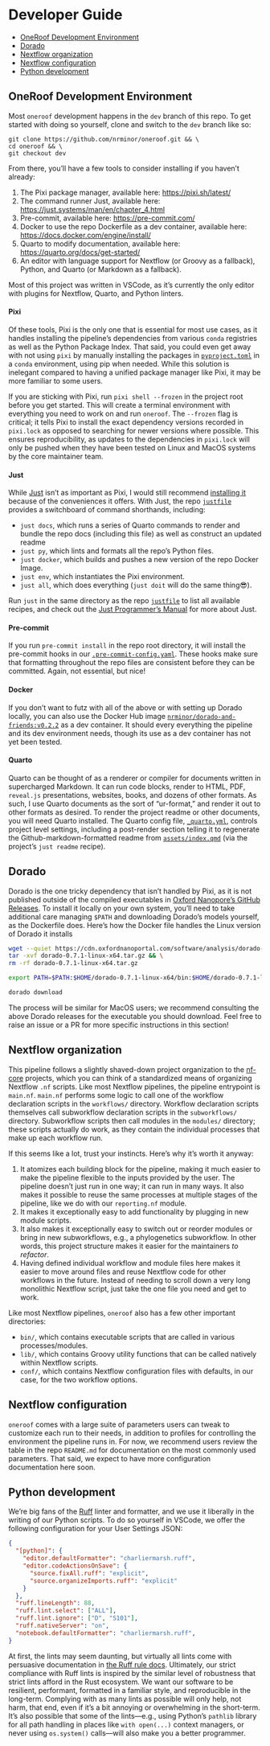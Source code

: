 # Developer Guide


- [OneRoof Development Environment](#oneroof-development-environment)
- [Dorado](#dorado)
- [Nextflow organization](#nextflow-organization)
- [Nextflow configuration](#nextflow-configuration)
- [Python development](#python-development)

## OneRoof Development Environment

Most `oneroof` development happens in the `dev` branch of this repo. To get started with doing so yourself, clone and switch to the `dev` branch like so:

    git clone https://github.com/nrminor/oneroof.git && \
    cd oneroof && \
    git checkout dev

From there, you’ll have a few tools to consider installing if you haven’t already:

1.  The Pixi package manager, available here: <https://pixi.sh/latest/>
2.  The command runner Just, available here: <https://just.systems/man/en/chapter_4.html>
3.  Pre-commit, available here: <https://pre-commit.com/>
4.  Docker to use the repo Dockerfile as a dev container, available here: <https://docs.docker.com/engine/install/>
5.  Quarto to modify documentation, available here: <https://quarto.org/docs/get-started/>
6.  An editor with language support for Nextflow (or Groovy as a fallback), Python, and Quarto (or Markdown as a fallback).

Most of this project was written in VSCode, as it’s currently the only editor with plugins for Nextflow, Quarto, and Python linters.

#### Pixi

Of these tools, Pixi is the only one that is essential for most use cases, as it handles installing the pipeline’s dependencies from various `conda` registries as well as the Python Package Index. That said, you could even get away with not using `pixi` by manually installing the packages in [`pyproject.toml`](../pyproject.toml) in a `conda` environment, using pip when needed. While this solution is inelegant compared to having a unified package manager like Pixi, it may be more familiar to some users.

If you are sticking with Pixi, run `pixi shell --frozen` in the project root before you get started. This will create a terminal environment with everything you need to work on and run `oneroof`. The `--frozen` flag is critical; it tells Pixi to install the exact dependency versions recorded in `pixi.lock` as opposed to searching for newer versions where possible. This ensures reproducibility, as updates to the dependencies in `pixi.lock` will only be pushed when they have been tested on Linux and MacOS systems by the core maintainer team.

#### Just

While [Just](https://just.systems/man/en/chapter_1.html) isn’t as important as Pixi, I would still recommend [installing it](https://just.systems/man/en/chapter_4.html) because of the conveniences it offers. With Just, the repo [`justfile`](../justfile) provides a switchboard of command shorthands, including:

- `just docs`, which runs a series of Quarto commands to render and bundle the repo docs (including this file) as well as construct an updated readme
- `just py`, which lints and formats all the repo’s Python files.
- `just docker`, which builds and pushes a new version of the repo Docker Image.
- `just env`, which instantiates the Pixi environment.
- `just all`, which does everything (`just doit` will do the same thing😎).

Run `just` in the same directory as the repo [`justfile`](../justfile) to list all available recipes, and check out the [Just Programmer’s Manual](https://just.systems/man/en/chapter_1.html) for more about Just.

#### Pre-commit

If you run `pre-commit install` in the repo root directory, it will install the pre-commit hooks in our [`.pre-commit-config.yaml`](../.pre-commit-config.yaml). These hooks make sure that formatting throughout the repo files are consistent before they can be committed. Again, not essential, but nice!

#### Docker

If you don’t want to futz with all of the above or with setting up Dorado locally, you can also use the Docker Hub image [`nrminor/dorado-and-friends:v0.2.2`](https://hub.docker.com/r/nrminor/dorado-and-friends) as a dev container. It should every everything the pipeline and its dev environment needs, though its use as a dev container has not yet been tested.

#### Quarto

Quarto can be thought of as a renderer or compiler for documents written in supercharged Markdown. It can run code blocks, render to HTML, PDF, `reveal.js` presentations, websites, books, and dozens of other formats. As such, I use Quarto documents as the sort of “ur-format,” and render it out to other formats as desired. To render the project readme or other documents, you will need Quarto installed. The Quarto config file, [`_quarto.yml`](../_quarto.yml), controls project level settings, including a post-render section telling it to regenerate the Github-markdown-formatted readme from [`assets/index.qmd`](index.qmd) (via the project’s `just readme` recipe).

## Dorado

Dorado is the one tricky dependency that isn’t handled by Pixi, as it is not published outside of the compiled executables in [Oxford Nanopore’s GitHub Releases](https://github.com/nanoporetech/dorado/releases). To install it locally on your own system, you’ll need to take additional care managing `$PATH` and downloading Dorado’s models yourself, as the Dockerfile does. Here’s how the Docker file handles the Linux version of Dorado it installs

``` bash
wget --quiet https://cdn.oxfordnanoportal.com/software/analysis/dorado-0.7.1-linux-x64.tar.gz && \
tar -xvf dorado-0.7.1-linux-x64.tar.gz && \
rm -rf dorado-0.7.1-linux-x64.tar.gz

export PATH=$PATH:$HOME/dorado-0.7.1-linux-x64/bin:$HOME/dorado-0.7.1-linux-x64/lib:$HOME/dorado-0.7.1-linux-x64

dorado download
```

The process will be similar for MacOS users; we recommend consulting the above Dorado releases for the executable you should download. Feel free to raise an issue or a PR for more specific instructions in this section!

## Nextflow organization

This pipeline follows a slightly shaved-down project organization to the [nf-core](https://nf-co.re/) projects, which you can think of a standardized means of organizing Nextflow `.nf` scripts. Like most Nextflow pipelines, the pipeline entrypoint is `main.nf`. `main.nf` performs some logic to call one of the workflow declaration scripts in the `workflows/` directory. Workflow declaration scripts themselves call subworkflow declaration scripts in the `subworkflows/` directory. Subworkflow scripts then call modules in the `modules/` directory; these scripts actually do work, as they contain the individual processes that make up each workflow run.

If this seems like a lot, trust your instincts. Here’s why it’s worth it anyway:

1.  It atomizes each building block for the pipeline, making it much easier to make the pipeline flexible to the inputs provided by the user. The pipeline doesn’t just run in one way; it can run in many ways. It also makes it possible to reuse the same processes at multiple stages of the pipeline, like we do with our `reporting.nf` module.
2.  It makes it exceptionally easy to add functionality by plugging in new module scripts.
3.  It also makes it exceptionally easy to switch out or reorder modules or bring in new subworkflows, e.g., a phylogenetics subworkflow. In other words, this project structure makes it easier for the maintainers *to refactor*.
4.  Having defined individual workflow and module files here makes it easier to move around files and reuse Nextflow code for other workflows in the future. Instead of needing to scroll down a very long monolithic Nextflow script, just take the one file you need and get to work.

Like most Nextflow pipelines, `oneroof` also has a few other important directories:

- `bin/`, which contains executable scripts that are called in various processes/modules.
- `lib/`, which contains Groovy utility functions that can be called natively within Nextflow scripts.
- `conf/`, which contains Nextflow configuration files with defaults, in our case, for the two workflow options.

## Nextflow configuration

`oneroof` comes with a large suite of parameters users can tweak to customize each run to their needs, in addition to profiles for controlling the environment the pipeline runs in. For now, we recommend users review the table in the repo `README.md` for documentation on the most commonly used parameters. That said, we expect to have more configuration documentation here soon.

## Python development

We’re big fans of the [Ruff](https://docs.astral.sh/ruff/) linter and formatter, and we use it liberally in the writing of our Python scripts. To do so yourself in VSCode, we offer the following configuration for your User Settings JSON:

``` json
{
  "[python]": {
    "editor.defaultFormatter": "charliermarsh.ruff",
    "editor.codeActionsOnSave": {
      "source.fixAll.ruff": "explicit",
      "source.organizeImports.ruff": "explicit"
    }
  },
  "ruff.lineLength": 88,
  "ruff.lint.select": ["ALL"],
  "ruff.lint.ignore": ["D", "S101"],
  "ruff.nativeServer": "on",
  "notebook.defaultFormatter": "charliermarsh.ruff",
}
```

At first, the lints may seem daunting, but virtually all lints come with persuasive documentation in [the Ruff rule docs](https://docs.astral.sh/ruff/rules/). Ultimately, our strict compliance with Ruff lints is inspired by the similar level of robustness that strict lints afford in the Rust ecosystem. We want our software to be resilient, performant, formatted in a familiar style, and reproducible in the long-term. Complying with as many lints as possible will only help, not harm, that end, even if it’s a bit annoying or overwhelming in the short-term. It’s also possible that some of the lints—e.g., using Python’s `pathlib` library for all path handling in places like `with open(...)` context managers, or never using `os.system()` calls—will also make you a better programmer.
